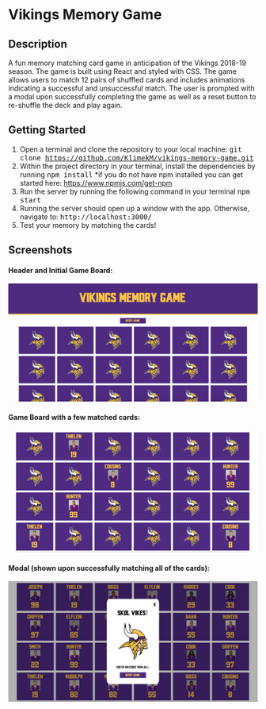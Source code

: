 # Vikings Memory Game

## Description
A fun memory matching card game in anticipation of the Vikings 2018-19 season. The game is built using React and styled with CSS. The game allows users to match 12 pairs of shuffled cards and includes animations indicating a successful and unsuccessful match. The user is prompted with a modal upon successfully completing the game as well as a reset button to re-shuffle the deck and play again.

## Getting Started
1. Open a terminal and clone the repository to your local machine: <tt>git clone https://github.com/KlimekM/vikings-memory-game.git</tt>
2. Within the project directory in your terminal, install the dependencies by running <tt>npm install</tt> *if you do not have npm installed you can get started here: https://www.npmjs.com/get-npm
3. Run the server by running the following command in your terminal <tt>npm start</tt>
4. Running the server should open up a window with the app. Otherwise, navigate to: <tt>http://localhost:3000/</tt>
5. Test your memory by matching the cards!

## Screenshots

#### Header and Initial Game Board:
![game start](images/game-start.png)

#### Game Board with a few matched cards:
![game playing](images/game-playing.png)

#### Modal (shown upon successfully matching all of the cards):
![game won](images/game-won.png)

